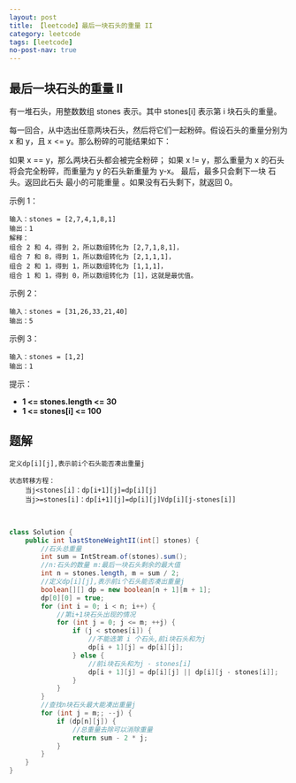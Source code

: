 ```yaml
---
layout: post
title: 【leetcode】最后一块石头的重量 II
category: leetcode
tags: [leetcode]
no-post-nav: true
---
```




## 最后一块石头的重量 II



有一堆石头，用整数数组 stones 表示。其中 stones[i] 表示第 i 块石头的重量。

每一回合，从中选出任意两块石头，然后将它们一起粉碎。假设石头的重量分别为 x 和 y，且 x <= y。那么粉碎的可能结果如下：

如果 x == y，那么两块石头都会被完全粉碎；
如果 x != y，那么重量为 x 的石头将会完全粉碎，而重量为 y 的石头新重量为 y-x。
最后，最多只会剩下一块 石头。返回此石头 最小的可能重量 。如果没有石头剩下，就返回 0。

 

示例 1：

```
输入：stones = [2,7,4,1,8,1]
输出：1
解释：
组合 2 和 4，得到 2，所以数组转化为 [2,7,1,8,1]，
组合 7 和 8，得到 1，所以数组转化为 [2,1,1,1]，
组合 2 和 1，得到 1，所以数组转化为 [1,1,1]，
组合 1 和 1，得到 0，所以数组转化为 [1]，这就是最优值。
```

示例 2：

```
输入：stones = [31,26,33,21,40]
输出：5
```

示例 3：

```
输入：stones = [1,2]
输出：1
```

提示：

- **1 <= stones.length <= 30**
- **1 <= stones[i] <= 100**







## 题解

```
定义dp[i][j],表示前i个石头能否凑出重量j

状态转移方程：
	当j<stones[i]：dp[i+1][j]=dp[i][j]
	当j>=stones[i]：dp[i+1][j]=dp[i][j]Vdp[i][j-stones[i]]
```



​	 

```java
class Solution {
    public int lastStoneWeightII(int[] stones) {
		//石头总重量
        int sum = IntStream.of(stones).sum();
        //n:石头的数量 m:最后一块石头剩余的最大值
        int n = stones.length, m = sum / 2;
        //定义dp[i][j],表示前i个石头能否凑出重量j
        boolean[][] dp = new boolean[n + 1][m + 1];
        dp[0][0] = true;
        for (int i = 0; i < n; i++) {
            //第i+1块石头出现的情况
            for (int j = 0; j <= m; ++j) {
                if (j < stones[i]) {
                    //不能选第 i 个石头,前i块石头和为j
                    dp[i + 1][j] = dp[i][j];
                } else {
                    //前i块石头和为j - stones[i]
                    dp[i + 1][j] = dp[i][j] || dp[i][j - stones[i]];
                }
            }
        }
        //查找n块石头最大能凑出重量j
        for (int j = m;; --j) {
            if (dp[n][j]) {
                //总重量去除可以消除重量
                return sum - 2 * j;
            }
        }
    }
}
```

